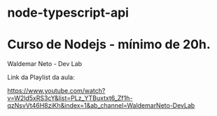 # node-typescript-api

# Curso de Nodejs - mínimo de 20h.

Waldemar Neto - Dev Lab

Link da Playlist da aula:

https://www.youtube.com/watch?v=W2ld5xRS3cY&list=PLz_YTBuxtxt6_Zf1h-qzNsvVt46H8ziKh&index=1&ab_channel=WaldemarNeto-DevLab
